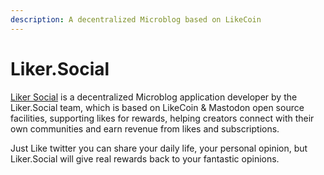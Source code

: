 ```yaml
---
description: A decentralized Microblog based on LikeCoin
---
```


# Liker.Social

[Liker Social](https://liker.social/) is a decentralized Microblog application developer by the Liker.Social team, which is based on LikeCoin & Mastodon open source facilities, supporting likes for rewards, helping creators connect with their own communities and earn revenue from likes and subscriptions.

Just Like twitter you can share your daily life, your personal opinion, but Liker.Social will give real rewards back to your fantastic opinions.

